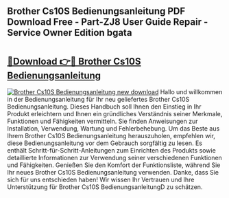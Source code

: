 ## Brother Cs10S Bedienungsanleitung PDF Download Free - Part-ZJ8 User Guide Repair - Service Owner Edition bgata

# <h2><a href="http://df0zrkb.blite.top/?on=Brother+Cs10S+Bedienungsanleitung">🔗Download 👉🔴 Brother Cs10S Bedienungsanleitung</a></h2>

[![Brother Cs10S Bedienungsanleitung new download](https://i.imgur.com/lujVjoI.png)](http://df0zrkb.blite.top/?on=Brother+Cs10S+Bedienungsanleitung)
Hallo und willkommen in der Bedienungsanleitung für Ihr neu geliefertes Brother Cs10S Bedienungsanleitung. Dieses Handbuch soll Ihnen den Einstieg in Ihr Produkt erleichtern und Ihnen ein gründliches Verständnis seiner Merkmale, Funktionen und Fähigkeiten vermitteln. Sie finden Anweisungen zur Installation, Verwendung, Wartung und Fehlerbehebung. Um das Beste aus Ihrem Brother Cs10S Bedienungsanleitung herauszuholen, empfehlen wir, diese Bedienungsanleitung vor dem Gebrauch sorgfältig zu lesen. Es enthält Schritt-für-Schritt-Anleitungen zum Einrichten des Produkts sowie detaillierte Informationen zur Verwendung seiner verschiedenen Funktionen und Fähigkeiten. Genießen Sie den Komfort der Funktionsliste, während Sie Ihr neues Brother Cs10S Bedienungsanleitung verwenden. Danke, dass Sie sich für uns entschieden haben! Wir wissen Ihr Vertrauen und Ihre Unterstützung für Brother Cs10S BedienungsanleitungD zu schätzen.
